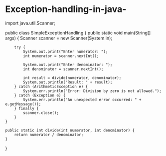 # Exception-handling-in-java-
import java.util.Scanner;

public class SimpleExceptionHandling {
    public static void main(String[] args) {
        Scanner scanner = new Scanner(System.in);

        try {
            System.out.print("Enter numerator: ");
            int numerator = scanner.nextInt();

            System.out.print("Enter denominator: ");
            int denominator = scanner.nextInt();

            int result = divide(numerator, denominator);
            System.out.println("Result: " + result);
        } catch (ArithmeticException e) {
            System.err.println("Error: Division by zero is not allowed.");
        } catch (Exception e) {
            System.err.println("An unexpected error occurred: " + e.getMessage());
        } finally {
            scanner.close();
        }
    }

    public static int divide(int numerator, int denominator) {
        return numerator / denominator;
    }
}
